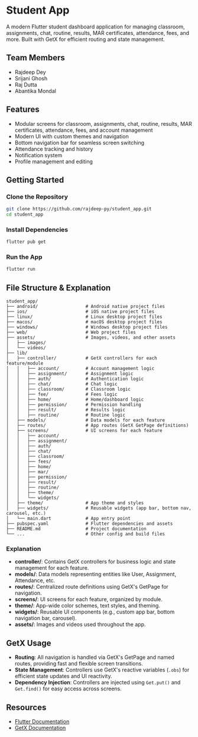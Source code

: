 # Student App

A modern Flutter student dashboard application for managing classroom, assignments, chat, routine, results, MAR certificates, attendance, fees, and more. Built with GetX for efficient routing and state management.

## Team Members
- Rajdeep Dey
- Srijani Ghosh
- Raj Dutta
- Abantika Mondal

## Features
- Modular screens for classroom, assignments, chat, routine, results, MAR certificates, attendance, fees, and account management
- Modern UI with custom themes and navigation
- Bottom navigation bar for seamless screen switching
- Attendance tracking and history
- Notification system
- Profile management and editing

## Getting Started

### Clone the Repository
```bash
git clone https://github.com/rajdeep-py/student_app.git
cd student_app
```

### Install Dependencies
```bash
flutter pub get
```

### Run the App
```bash
flutter run
```

## File Structure & Explanation
```
student_app/
├── android/                  # Android native project files
├── ios/                      # iOS native project files
├── linux/                    # Linux desktop project files
├── macos/                    # macOS desktop project files
├── windows/                  # Windows desktop project files
├── web/                      # Web project files
├── assets/                   # Images, videos, and other assets
│   ├── images/
│   └── videos/
├── lib/
│   ├── controller/           # GetX controllers for each feature/module
│   │   ├── account/          # Account management logic
│   │   ├── assignment/       # Assignment logic
│   │   ├── auth/             # Authentication logic
│   │   ├── chat/             # Chat logic
│   │   ├── classroom/        # Classroom logic
│   │   ├── fee/              # Fees logic
│   │   ├── home/             # Home/dashboard logic
│   │   ├── permission/       # Permission handling
│   │   ├── result/           # Results logic
│   │   ├── routine/          # Routine logic
│   ├── models/               # Data models for each feature
│   ├── routes/               # App routes (GetX GetPage definitions)
│   ├── screens/              # UI screens for each feature
│   │   ├── account/
│   │   ├── assignment/
│   │   ├── auth/
│   │   ├── chat/
│   │   ├── classroom/
│   │   ├── fees/
│   │   ├── home/
│   │   ├── mar/
│   │   ├── permission/
│   │   ├── result/
│   │   ├── routine/
│   │   ├── theme/
│   │   └── widgets/
│   ├── theme/                # App theme and styles
│   ├── widgets/              # Reusable widgets (app bar, bottom nav, carousel, etc.)
│   └── main.dart             # App entry point
├── pubspec.yaml              # Flutter dependencies and assets
├── README.md                 # Project documentation
└── ...                       # Other config and build files
```

### Explanation
- **controller/**: Contains GetX controllers for business logic and state management for each feature.
- **models/**: Data models representing entities like User, Assignment, Attendance, etc.
- **routes/**: Centralized route definitions using GetX's GetPage for navigation.
- **screens/**: UI screens for each feature, organized by module.
- **theme/**: App-wide color schemes, text styles, and theming.
- **widgets/**: Reusable UI components (e.g., custom app bar, bottom navigation bar, carousel).
- **assets/**: Images and videos used throughout the app.

## GetX Usage
- **Routing**: All navigation is handled via GetX's GetPage and named routes, providing fast and flexible screen transitions.
- **State Management**: Controllers use GetX's reactive variables (`.obs`) for efficient state updates and UI reactivity.
- **Dependency Injection**: Controllers are injected using `Get.put()` and `Get.find()` for easy access across screens.

## Resources
- [Flutter Documentation](https://docs.flutter.dev/)
- [GetX Documentation](https://pub.dev/packages/get)

